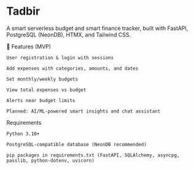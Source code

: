 # Tadbir

A smart serverless budget and smart finance tracker, built with FastAPI, PostgreSQL (NeonDB), HTMX, and Tailwind CSS.

🚀 Features (MVP)

    User registration & login with sessions

    Add expenses with categories, amounts, and dates

    Set monthly/weekly budgets

    View total expenses vs budget

    Alerts near budget limits

    Planned: AI/ML-powered smart insights and chat assistant

Requirements

    Python 3.10+

    PostgreSQL-compatible database (NeonDB recommended)

    pip packages in requirements.txt (FastAPI, SQLAlchemy, asyncpg, passlib, python-dotenv, uvicorn)
